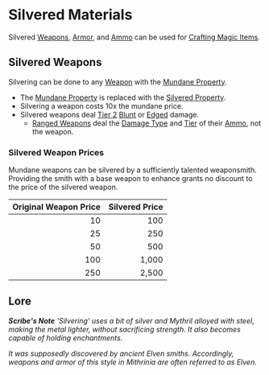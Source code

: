 # Silvered Materials

Silvered [Weapons](../Weapons/Weapons.md), [Armor](../Armor/Armor.md), and [Ammo](../Weapon%20Properties/Ammo%20Property.md) can be used for [Crafting Magic Items](../../Magic/Crafting/Crafting%20Magic%20Items.md).

## Silvered Weapons

Silvering can be done to any [Weapon](../Weapons/Weapons.md) with the [Mundane Property](Mundane%20Property.md).

- The [Mundane Property](Mundane%20Property.md) is replaced with the [Silvered Property](Silvered%20Property.md).
- Silvering a weapon costs 10x the mundane price.
- Silvered weapons deal [Tier 2](../../Game%20Procedures/Combat/Damage/Damage%20Tiers/Tier%202.md) [Blunt](../../Game%20Procedures/Combat/Damage/Damage%20Types/Blunt.md) or [Edged](../../Game%20Procedures/Combat/Damage/Damage%20Types/Edged.md) damage.
	- [Ranged Weapons](../Weapons/Weapons.md#Ranged%20Weapons) deal the [Damage Type](../../Game%20Procedures/Combat/Damage/Damage%20Types/{Damage%20Types}.md) and [Tier](../../Game%20Procedures/Combat/Damage/Damage%20Tiers/{Damage%20Tiers}.md) of their [Ammo](../Weapon%20Properties/Ammo%20Property.md), not the weapon.

### Silvered Weapon Prices

Mundane weapons can be silvered by a sufficiently talented weaponsmith. Providing the smith with a base weapon to enhance grants no discount to the price of the silvered weapon.

| Original Weapon Price | Silvered Price |
| --------------------: | -------------: |
|                    10 |            100 |
|                    25 |            250 |
|                    50 |            500 |
|                   100 |          1,000 |
|                   250 |          2,500 |

## Lore

***Scribe's Note***
*'Silvering' uses a bit of silver and Mythril alloyed with steel, making the metal lighter, without sacrificing strength. It also becomes capable of holding enchantments.*

*It was supposedly discovered by ancient Elven smiths. Accordingly, weapons and armor of this style in Mithrinia are often referred to as Elven.*
